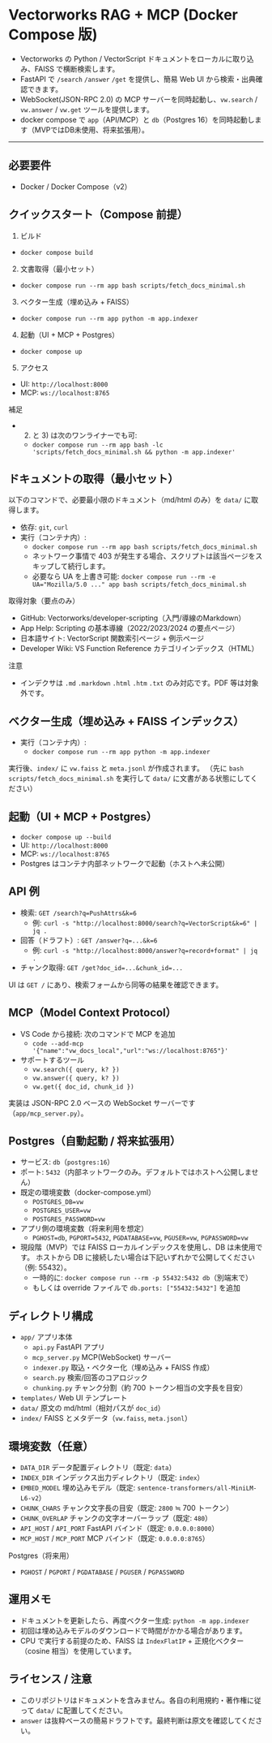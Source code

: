 # Vectorworks RAG + MCP (Docker Compose 版)

- Vectorworks の Python / VectorScript ドキュメントをローカルに取り込み、FAISS で横断検索します。
- FastAPI で `/search` `/answer` `/get` を提供し、簡易 Web UI から検索・出典確認できます。
- WebSocket(JSON-RPC 2.0) の MCP サーバーを同時起動し、`vw.search` / `vw.answer` / `vw.get` ツールを提供します。
- docker compose で `app`（API/MCP）と `db`（Postgres 16）を同時起動します（MVPではDB未使用、将来拡張用）。

---

## 必要要件

- Docker / Docker Compose（v2）

## クイックスタート（Compose 前提）

1) ビルド
- `docker compose build`

2) 文書取得（最小セット）
- `docker compose run --rm app bash scripts/fetch_docs_minimal.sh`

3) ベクター生成（埋め込み + FAISS）
- `docker compose run --rm app python -m app.indexer`

4) 起動（UI + MCP + Postgres）
- `docker compose up`

5) アクセス
- UI: `http://localhost:8000`
- MCP: `ws://localhost:8765`

補足
- 2) と 3) は次のワンライナーでも可:
  - `docker compose run --rm app bash -lc 'scripts/fetch_docs_minimal.sh && python -m app.indexer'`


## ドキュメントの取得（最小セット）

以下のコマンドで、必要最小限のドキュメント（md/html のみ）を `data/` に取得します。

- 依存: `git`, `curl`
- 実行（コンテナ内）:
  - `docker compose run --rm app bash scripts/fetch_docs_minimal.sh`
  - ネットワーク事情で 403 が発生する場合、スクリプトは該当ページをスキップして続行します。
  - 必要なら UA を上書き可能: `docker compose run --rm -e UA="Mozilla/5.0 ..." app bash scripts/fetch_docs_minimal.sh`

取得対象（要点のみ）
- GitHub: Vectorworks/developer-scripting（入門/導線のMarkdown）
- App Help: Scripting の基本導線（2022/2023/2024 の要点ページ）
- 日本語サイト: VectorScript 関数索引ページ + 例示ページ
- Developer Wiki: VS Function Reference カテゴリインデックス（HTML）

注意
- インデクサは `.md` `.markdown` `.html` `.htm` `.txt` のみ対応です。PDF 等は対象外です。


## ベクター生成（埋め込み + FAISS インデックス）

- 実行（コンテナ内）:
  - `docker compose run --rm app python -m app.indexer`

実行後、`index/` に `vw.faiss` と `meta.jsonl` が作成されます。
（先に `bash scripts/fetch_docs_minimal.sh` を実行して `data/` に文書がある状態にしてください）


## 起動（UI + MCP + Postgres）

- `docker compose up --build`
- UI: `http://localhost:8000`
- MCP: `ws://localhost:8765`
- Postgres はコンテナ内部ネットワークで起動（ホストへ未公開）


## API 例

- 検索: `GET /search?q=PushAttrs&k=6`
  - 例: `curl -s "http://localhost:8000/search?q=VectorScript&k=6" | jq .`
- 回答（ドラフト）: `GET /answer?q=...&k=6`
  - 例: `curl -s "http://localhost:8000/answer?q=record+format" | jq .`
- チャンク取得: `GET /get?doc_id=...&chunk_id=...`

UI は `GET /` にあり、検索フォームから同等の結果を確認できます。


## MCP（Model Context Protocol）

- VS Code から接続: 次のコマンドで MCP を追加
  - `code --add-mcp '{"name":"vw_docs_local","url":"ws://localhost:8765"}'`
- サポートするツール
  - `vw.search({ query, k? })`
  - `vw.answer({ query, k? })`
  - `vw.get({ doc_id, chunk_id })`

実装は JSON-RPC 2.0 ベースの WebSocket サーバーです（`app/mcp_server.py`）。

## Postgres（自動起動 / 将来拡張用）

- サービス: `db`（`postgres:16`）
- ポート: `5432`（内部ネットワークのみ。デフォルトではホストへ公開しません）
- 既定の環境変数（docker-compose.yml）
  - `POSTGRES_DB=vw`
  - `POSTGRES_USER=vw`
  - `POSTGRES_PASSWORD=vw`
- アプリ側の環境変数（将来利用を想定）
  - `PGHOST=db`, `PGPORT=5432`, `PGDATABASE=vw`, `PGUSER=vw`, `PGPASSWORD=vw`
- 現段階（MVP）では FAISS ローカルインデックスを使用し、DB は未使用です。
  ホストから DB に接続したい場合は下記いずれかで公開してください（例: 55432）。
  - 一時的に: `docker compose run --rm -p 55432:5432 db`（別端末で）
  - もしくは override ファイルで `db.ports: ["55432:5432"]` を追加


## ディレクトリ構成

- `app/` アプリ本体
  - `api.py` FastAPI アプリ
  - `mcp_server.py` MCP(WebSocket) サーバー
  - `indexer.py` 取込・ベクター化（埋め込み + FAISS 作成）
  - `search.py` 検索/回答のコアロジック
  - `chunking.py` チャンク分割（約 700 トークン相当の文字長を目安）
- `templates/` Web UI テンプレート
- `data/` 原文の md/html（相対パスが `doc_id`）
- `index/` FAISS とメタデータ（`vw.faiss`, `meta.jsonl`）


## 環境変数（任意）

- `DATA_DIR` データ配置ディレクトリ（既定: `data`）
- `INDEX_DIR` インデックス出力ディレクトリ（既定: `index`）
- `EMBED_MODEL` 埋め込みモデル（既定: `sentence-transformers/all-MiniLM-L6-v2`）
- `CHUNK_CHARS` チャンク文字長の目安（既定: `2800` ≒ 700 トークン）
- `CHUNK_OVERLAP` チャンクの文字オーバーラップ（既定: `480`）
- `API_HOST` / `API_PORT` FastAPI バインド（既定: `0.0.0.0:8000`）
- `MCP_HOST` / `MCP_PORT` MCP バインド（既定: `0.0.0.0:8765`）
  
Postgres（将来用）
- `PGHOST` / `PGPORT` / `PGDATABASE` / `PGUSER` / `PGPASSWORD`


## 運用メモ

- ドキュメントを更新したら、再度ベクター生成: `python -m app.indexer`
- 初回は埋め込みモデルのダウンロードで時間がかかる場合があります。
- CPU で実行する前提のため、FAISS は `IndexFlatIP` + 正規化ベクター（cosine 相当）を使用しています。


## ライセンス / 注意

- このリポジトリはドキュメントを含みません。各自の利用規約・著作権に従って `data/` に配置してください。
- `answer` は抜粋ベースの簡易ドラフトです。最終判断は原文を確認してください。
